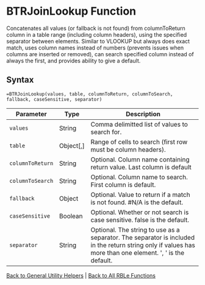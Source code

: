 # BTRJoinLookup Function

Concatenates all values (or fallback is not found) from columnToReturn column in a table range (including column headers), using the specified separator between elements.  Similar to VLOOKUP but always does exact match, uses column names instead of numbers (prevents issues when columns are inserted or removed), can search specified column instead of always the first, and provides ability to give a default.

## Syntax

```excel
=BTRJoinLookup(values, table, columnToReturn, columnToSearch, fallback, caseSensitive, separator)
```

Parameter | Type | Description
---|---|---
`values` | String | Comma delimitted list of values to search for.
`table` | Object[,] | Range of cells to search (first row must be column headers).
`columnToReturn` | String | Optional. Column name containing return value. Last column is default
`columnToSearch` | String | Optional. Column name to search.  First column is default.
`fallback` | Object | Optional.  Value to return if a match is not found.  #N/A is the default.
`caseSensitive` | Boolean | Optional.  Whether or not search is case sensitive. false is the default.
`separator` | String | Optional. The string to use as a separator.  The separator is included in the return string only if values has more than one element. ', ' is the default.

[Back to General Utility Helpers](RBLeGeneralUtilityHelpers.md) | [Back to All RBLe Functions](RBLe.md#function-documentation)